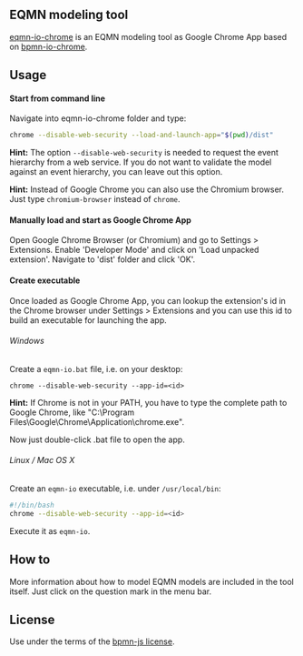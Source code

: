 ## EQMN modeling tool

[eqmn-io-chrome](https://github.com/kerstinguenther/eqmn-io-chrome) is an EQMN modeling tool as Google Chrome App based on [bpmn-io-chrome](https://github.com/bpmn-io/bpmn-io-chrome).


## Usage

#### Start from command line

Navigate into eqmn-io-chrome folder and type:

```bash
chrome --disable-web-security --load-and-launch-app="$(pwd)/dist"
```

__Hint:__ The option `--disable-web-security` is needed to request the event hierarchy from a web service. If you do not want to validate the model against an event hierarchy, you can leave out this option.

__Hint:__ Instead of Google Chrome you can also use the Chromium browser. Just type `chromium-browser` instead of `chrome`.


#### Manually load and start as Google Chrome App

Open Google Chrome Browser (or Chromium) and go to Settings > Extensions. Enable 'Developer Mode' and click on 'Load unpacked extension'. Navigate to 'dist' folder and click 'OK'. 

#### Create executable

Once loaded as Google Chrome App, you can lookup the extension's id in the Chrome browser under Settings > Extensions and you can use this id to build an executable for launching the app.

###### Windows

Create a `eqmn-io.bat` file, i.e. on your desktop:

```plain
chrome --disable-web-security --app-id=<id>
```

__Hint:__ If Chrome is not in your PATH, you have to type the complete path to Google Chrome, like "C:\Program Files\Google\Chrome\Application\chrome.exe".

Now just double-click .bat file to open the app.

###### Linux / Mac OS X

Create an `eqmn-io` executable, i.e. under `/usr/local/bin`:

```bash
#!/bin/bash
chrome --disable-web-security --app-id=<id>
```

Execute it as `eqmn-io`.

## How to

More information about how to model EQMN models are included in the tool itself. Just click on the question mark in the menu bar.


## License

Use under the terms of the [bpmn-js license](http://bpmn.io/license).
